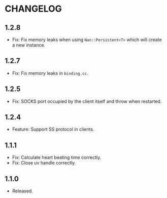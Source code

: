 # CHANGELOG

## 1.2.8
- Fix: Fix memory leaks when using `Nan::Persistent<T>` which will create a new instance.

## 1.2.7
- Fix: Fix memory leaks in `binding.cc`.

## 1.2.5
- Fix: SOCKS port occupied by the client itself and throw when restarted.

## 1.2.4
- Feature: Support SS protocol in clients.

## 1.1.1
- Fix: Calculate heart beating time correctly.
- Fix: Close uv handle correctly.

## 1.1.0
- Released.
